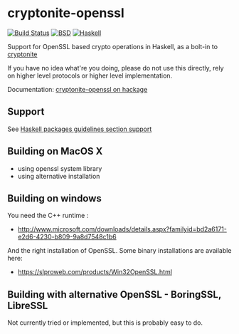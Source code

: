 cryptonite-openssl
==================

[![Build Status](https://travis-ci.org/haskell-crypto/cryptonite-openssl.png?branch=master)](https://travis-ci.org/vincenthz/cryptonite-openssl)
[![BSD](http://b.repl.ca/v1/license-BSD-blue.png)](http://en.wikipedia.org/wiki/BSD_licenses)
[![Haskell](http://b.repl.ca/v1/language-haskell-lightgrey.png)](http://haskell.org)

Support for OpenSSL based crypto operations in Haskell, as a bolt-in to [cryptonite](http://hackage.haskell.org/package/cryptonite)

If you have no idea what're you doing, please do not use this directly, rely on
higher level protocols or higher level implementation.

Documentation: [cryptonite-openssl on hackage](http://hackage.haskell.org/package/cryptonite-openssl)

Support
-------

See [Haskell packages guidelines section support](https://github.com/vincenthz/haskell-pkg-guidelines/blob/master/README.md#support)

Building on MacOS X
-------------------

* using openssl system library
* using alternative installation

Building on windows
-------------------

You need the C++ runtime :

* http://www.microsoft.com/downloads/details.aspx?familyid=bd2a6171-e2d6-4230-b809-9a8d7548c1b6

And the right installation of OpenSSL. Some binary installations are available here:

* https://slproweb.com/products/Win32OpenSSL.html

Building with alternative OpenSSL - BoringSSL, LibreSSL
-------------------------------------------------------

Not currently tried or implemented, but this is probably easy to do.
